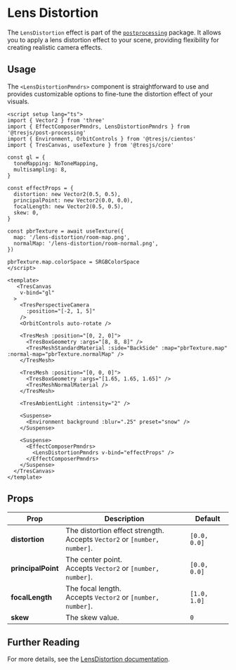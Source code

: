 # Lens Distortion

<DocsDemo>
  <LensDistortionDemo />
</DocsDemo>

The `LensDistortion` effect is part of the [`postprocessing`](https://pmndrs.github.io/postprocessing/public/docs/class/src/effects/LensDistortionEffect.js~LensDistortionEffect.html) package. It allows you to apply a lens distortion effect to your scene, providing flexibility for creating realistic camera effects.

## Usage

The `<LensDistortionPmndrs>` component is straightforward to use and provides customizable options to fine-tune the distortion effect of your visuals.

```vue{3,12-17,52-56}
<script setup lang="ts">
import { Vector2 } from 'three'
import { EffectComposerPmndrs, LensDistortionPmndrs } from '@tresjs/post-processing'
import { Environment, OrbitControls } from '@tresjs/cientos'
import { TresCanvas, useTexture } from '@tresjs/core'

const gl = {
  toneMapping: NoToneMapping,
  multisampling: 8,
}

const effectProps = {
  distortion: new Vector2(0.5, 0.5),
  principalPoint: new Vector2(0.0, 0.0),
  focalLength: new Vector2(0.5, 0.5),
  skew: 0,
}

const pbrTexture = await useTexture({
  map: '/lens-distortion/room-map.png',
  normalMap: '/lens-distortion/room-normal.png',
})

pbrTexture.map.colorSpace = SRGBColorSpace
</script>

<template>
   <TresCanvas
    v-bind="gl"
  >
    <TresPerspectiveCamera
      :position="[-2, 1, 5]"
    />
    <OrbitControls auto-rotate />

    <TresMesh :position="[0, 2, 0]">
      <TresBoxGeometry :args="[8, 8, 8]" />
      <TresMeshStandardMaterial :side="BackSide" :map="pbrTexture.map" :normal-map="pbrTexture.normalMap" />
    </TresMesh>

    <TresMesh :position="[0, 0, 0]">
      <TresBoxGeometry :args="[1.65, 1.65, 1.65]" />
      <TresMeshNormalMaterial />
    </TresMesh>

    <TresAmbientLight :intensity="2" />

    <Suspense>
      <Environment background :blur=".25" preset="snow" />
    </Suspense>

    <Suspense>
      <EffectComposerPmndrs>
        <LensDistortionPmndrs v-bind="effectProps" />
      </EffectComposerPmndrs>
    </Suspense>
  </TresCanvas>
</template>
```

## Props

| Prop           | Description                                                                                                                                                                  | Default                  |
| -------------- | ---------------------------------------------------------------------------------------------------------------------------------------------------------------------------- | ------------------------ |
| **distortion** | The distortion effect strength. <br> Accepts `Vector2` or `[number, number]`.                                                                                                      | `[0.0, 0.0]`             |
| **principalPoint** | The center point. <br> Accepts `Vector2` or `[number, number]`.                                                                                                               | `[0.0, 0.0]`             |
| **focalLength** | The focal length. <br> Accepts `Vector2` or `[number, number]`.                                                                                                                  | `[1.0, 1.0]`             |
| **skew**        | The skew value.                                                                                                                                               | `0`                      |

## Further Reading

For more details, see the [LensDistortion documentation](https://pmndrs.github.io/postprocessing/public/docs/class/src/effects/LensDistortionEffect.js~LensDistortionEffect.html).
